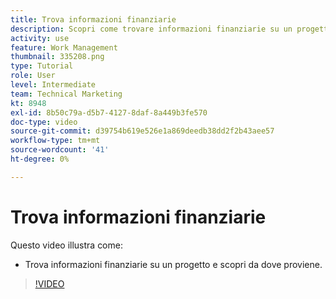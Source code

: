 ```yaml
---
title: Trova informazioni finanziarie
description: Scopri come trovare informazioni finanziarie su un progetto e da dove proviene.
activity: use
feature: Work Management
thumbnail: 335208.png
type: Tutorial
role: User
level: Intermediate
team: Technical Marketing
kt: 8948
exl-id: 8b50c79a-d5b7-4127-8daf-8a449b3fe570
doc-type: video
source-git-commit: d39754b619e526e1a869deedb38dd2f2b43aee57
workflow-type: tm+mt
source-wordcount: '41'
ht-degree: 0%

---
```


# Trova informazioni finanziarie

Questo video illustra come:

* Trova informazioni finanziarie su un progetto e scopri da dove proviene.

>[!VIDEO](https://video.tv.adobe.com/v/335208/?quality=12)
